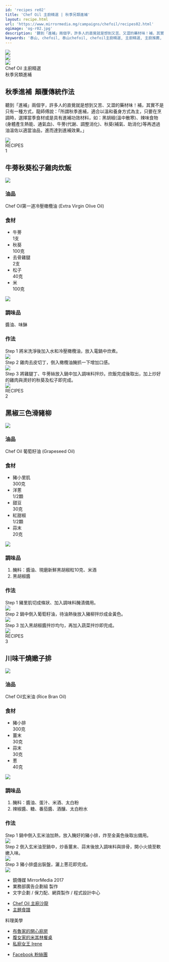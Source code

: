 ```yaml
---
id: 'recipes re02'
title: 'Chef Oil 主廚精選 | 秋季另類進補'
layout: recipe.html
url: 'https://www.mirrormedia.mg/campaigns/chefoil/recipes02.html'
ogimage: 'og-r02.jpg'
description: '聽到「進補」兩個字，許多人的直覺就是想到又苦、又澀的藥材味！補，其實不是只有一種方式，龍師傅說：「所謂秋季進補，適合以溫和養身方式為主，只要在烹調時，選擇當季食材或是具有進補功效材料，如：黑胡椒(溫中散寒)、辣味食物(身體產生熱能、通氣血)、牛蒡(代謝、調整消化)、秋葵(補氣、助消化)等再透過油溫佐以適當油品，進而達到進補效果。」'
keywords: '泰山, chefoil, 泰山chefoil, chefoil主廚精選, 主廚精選, 主廚推薦, 泰山食用油, 食用油, 橄欖油, 葡萄籽油, 玄米油, 冷壓橄欖油, 進口油, 烹飪, 食譜, 料理, 美食, 下廚, 料理美食, 料理食譜, 中式料理, 煮菜, 龍師傅, 黃景龍, 創意料理, 便當料理, 便當食譜, 食補料理, 秋季料理, 秋天飲食, 養生料理, 養生食譜, 感恩節, 感恩節大餐, 聖誕節, 聖誕節大餐, 聖誕節料理, 年菜, , 年菜料理, 年菜食譜'
---
```

<div class=rehero><div class=rehero--img style=background-image:url(images/recipes/r02/hero.jpg)></div><div class=rehero--footer><div class=rehero--oil><div class=oil><img src=images/oil/oil-olive.png></div><div class=oil><img src=images/oil/oil-grapeseed.png></div><div class=oil><img src=images/oil/oil-rice.png></div></div><div class=rehero--subtitle>Chef Oil 主廚精選</div><div class=rehero--name>秋季另類進補</div></div></div><div class=recontainer><div class=sectionwpr><div class=centerwpr><div class=reintro><div class=reintro--content><h2>秋季進補  顛覆傳統作法</h2><p>聽到「進補」兩個字，許多人的直覺就是想到又苦、又澀的藥材味！補，其實不是只有一種方式，龍師傅說：「所謂秋季進補，適合以溫和養身方式為主，只要在烹調時，選擇當季食材或是具有進補功效材料，如：黑胡椒(溫中散寒)、辣味食物(身體產生熱能、通氣血)、牛蒡(代謝、調整消化)、秋葵(補氣、助消化)等再透過油溫佐以適當油品，進而達到進補效果。」</div><div class=reintro--chef><img src=images/recipes/r02/chef.jpg></div></div></div></div><div class=sectionwpr><div class=centerwpr><div class=recontent><div class=recontent--title><div class=recircle><div class=text>RECIPES</div><div class=circle>1</div></div><h2>牛蒡秋葵松子雞肉炊飯</h2></div><img src=images/recipes/r02/r1-1.jpg class=recontent--final><div class="recontent--entry oil"><h3>油品</h3><p>Chef Oil第一道冷壓橄欖油 (Extra Virgin Olive Oil)</div><div class="recontent--entry ingredient"><h3>食材</h3><ul><li><div class=name><span class=text>牛蒡</span></div><div class=quantity>1支</div><li><div class=name><span class=text>秋葵</span></div><div class=quantity>100克</div><li><div class=name><span class=text>去骨雞腿</span></div><div class=quantity>2支</div><li><div class=name><span class=text>松子</span></div><div class=quantity>40克</div><li><div class=name><span class=text>米</span></div><div class=quantity>100克</div></ul><img src=images/recipes/r02/r1-2.jpg></div><div class="recontent--entry condiment"><h3>調味品</h3><p>醬油、味醂</div><div class="recontent--entry step"><h3>作法</h3><div class=step--entry><div class=text><span class=st>Step 1</span> <span>將米洗淨後加入水和冷壓橄欖油，放入電鍋中炊煮。</span></div><img src=images/recipes/r02/r1-3.jpg></div><div class=step--entry><div class=text><span class=st>Step 2</span> <span>雞肉去皮切丁，倒入橄欖油醃抓一下增加口感。</span></div><img src=images/recipes/r02/r1-4.jpg></div><div class=step--entry><div class=text><span class=st>Step 3</span> <span>將雞腿丁、牛蒡絲放入鍋中加入調味料拌炒。炊飯完成後取出，加上炒好的雞肉與燙好的秋葵及松子即完成。</span></div><img src=images/recipes/r02/r1-5.jpg></div></div></div></div></div><div class=sectionwpr><div class=centerwpr><div class=recontent><div class=recontent--title><div class=recircle><div class=text>RECIPES</div><div class=circle>2</div></div><h2>黑椒三色滑豬柳</h2></div><img src=images/recipes/r02/r2-1.jpg class=recontent--final><div class="recontent--entry oil"><h3>油品</h3><p>Chef Oil 葡萄籽油 (Grapeseed Oil)</div><div class="recontent--entry ingredient"><h3>食材</h3><ul><li><div class=name><span class=text>豬小里肌</span></div><div class=quantity>300克</div><li><div class=name><span class=text>洋蔥</span></div><div class=quantity>1/2顆</div><li><div class=name><span class=text>甜豆</span></div><div class=quantity>30克</div><li><div class=name><span class=text>紅甜椒</span></div><div class=quantity>1/2顆</div><li><div class=name><span class=text>蒜末</span></div><div class=quantity>20克</div></ul><img src=images/recipes/r02/r2-2.jpg></div><div class="recontent--entry condiment"><h3>調味品</h3><ol><li>醃料：醬油、現磨新鮮黑胡椒粒10克、米酒<li>黑胡椒醬</ol></div><div class="recontent--entry step"><h3>作法</h3><div class=step--entry><div class=text><span class=st>Step 1</span> <span>豬里肌切成條狀、加入調味料醃漬備用。</span></div><img src=images/recipes/r02/r2-3.jpg></div><div class=step--entry><div class=text><span class=st>Step 2</span> <span>鍋中倒入葡萄籽油，待油熱後放入豬柳拌炒成金黃色。</span></div><img src=images/recipes/r02/r2-4.jpg></div><div class=step--entry><div class=text><span class=st>Step 3</span> <span>加入黑胡椒醬拌炒均勻，再加入蔬菜拌炒即完成。</span></div><img src=images/recipes/r02/r2-5.jpg></div></div></div></div></div><div class=sectionwpr><div class=centerwpr><div class=recontent><div class=recontent--title><div class=recircle><div class=text>RECIPES</div><div class=circle>3</div></div><h2>川味干燒嫩子排</h2></div><img src=images/recipes/r02/r3-1.jpg class=recontent--final><div class="recontent--entry oil"><h3>油品</h3><p>Chef Oil玄米油 (Rice Bran Oil)</div><div class="recontent--entry ingredient"><h3>食材</h3><ul><li><div class=name><span class=text>豬小排</span></div><div class=quantity>300克</div><li><div class=name><span class=text>薑末</span></div><div class=quantity>30克</div><li><div class=name><span class=text>蒜末</span></div><div class=quantity>30克</div><li><div class=name><span class=text>蔥</span></div><div class=quantity>40克</div></ul><img src=images/recipes/r02/r3-2.jpg></div><div class="recontent--entry condiment"><h3>調味品</h3><ol><li>醃料：醬油、蛋汁、米酒、太白粉<li>辣椒醬、糖、番茄醬、酒釀、太白粉水</ol></div><div class="recontent--entry step"><h3>作法</h3><div class=step--entry><div class=text><span class=st>Step 1</span> <span>鍋中倒入玄米油加熱，放入醃好的豬小排，炸至金黃色後取出備用。</span></div><img src=images/recipes/r02/r3-3.jpg></div><div class=step--entry><div class=text><span class=st>Step 2</span> <span>倒入玄米油至鍋中，炒香薑末、蒜末後放入調味料與排骨，開小火燒至軟 嫩入味。</span></div><img src=images/recipes/r02/r3-4.jpg></div><div class=step--entry><div class=text><span class=st>Step 3</span> <span>豬小排盛出裝盤，灑上蔥花即完成。</span></div><img src=images/recipes/r02/r3-5.jpg></div></div></div></div></div><div class="sectionwpr footer"><div class=centerwpr><ul><li class=m1><i class=left></i>鏡傳媒 MirrorMedia 2017<i class=right></i><li>業務部廣告企劃組 製作<li>文字企劃 / 保力配、網頁製作 / 程式設計中心</ul></div></div></div><div id=fixBtn><a href=index.html id=backHome></a> <a id=backTop></a></div><div class=menu id=menuContainer><div class=overlay></div><div class=menu--container><a class=menuClose><div class=icon></div></a><a href=index.html class=menu--home></a><ul class=menu--item><li><a href=index.html#chefsalon><span>Chef Oil 主廚沙龍</span></a><li><a href=index.html#topic><span>主題食譜</span></a></ul><div class=menu--ext><p class=title>料理美學<ul><li><a href=http://linadits.pixnet.net/blog/post/460130389-#ChefOil%E4%B8%BB%E5%BB%9A%E7%B2%BE%E9%81%B8%E7%9A%84%E7%BE%8E%E5%91%B3%E7%83%B9%E8%AA%BF%E9%AD%94%E6%B3%95%E5%A4%A7%E5%85%AC%E9%96%8B target=_blank>布魯家的開心廚房</a><li><a href=http://nw0912.pixnet.net/blog/post/45365121 target=_blank>腹女家的米其林餐桌</a><li><a href=https://www.facebook.com/irenehukitchen/videos/935140713301904/ target=_blank>私廚女王 Irene</a></ul></div><ul class="menu--item menu--fb"><li><a href=https://www.facebook.com/ChefOilcollection/ target=_blank><span>Facebook 粉絲團</span></a></ul></div></div>